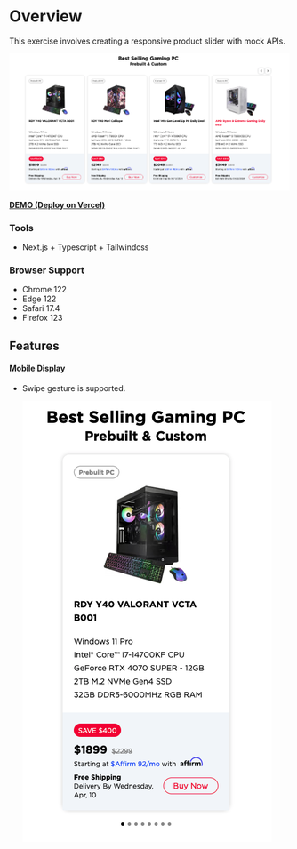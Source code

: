 # Overview

This exercise involves creating a responsive product slider with mock APIs.

![example screenshot](https://raw.githubusercontent.com/laiyukan/best-seller-slider/master/public/screenshots/desktop_screen.png)

[**DEMO (Deploy on Vercel)**](https://best-seller-slider.vercel.app/)

### Tools

- Next.js + Typescript + Tailwindcss

### Browser Support

- Chrome 122
- Edge 122
- Safari 17.4
- Firefox 123

## Features

#### Mobile Display

- Swipe gesture is supported.

  ![mobile screen screenshot 1](https://raw.githubusercontent.com/laiyukan/best-seller-slider/master/public/screenshots/mobile_screen.png)
